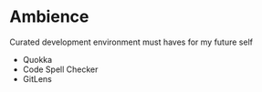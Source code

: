 # Ambience
Curated development environment must haves for my future self


- Quokka
- Code Spell Checker
- GitLens
